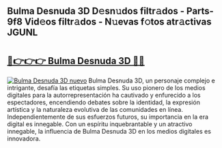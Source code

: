 ## Bulma Desnuda 3D D𝚎sn𝚞dos filtr𝚊dos - Parts-9f8 Vid𝚎os filtr𝚊dos - N𝚞evas f𝚘tos atr𝚊ctivas JGUNL

# <h2><a href="http://mb0o1sp.tromn.icu/?c=Bulma+Desnuda+3D">🔗👉👉👉 Bulma Desnuda 3D 🔗🔗</a></h2>

[![Bulma Desnuda 3D nuevo](https://i.imgur.com/pEAQMta.gif)](http://mb0o1sp.tromn.icu/?c=Bulma+Desnuda+3D)
Bulma Desnuda 3D, un personaje complejo e intrigante, desafía las etiquetas simples. Su uso pionero de los medios digitales para la autorrepresentación ha cautivado y enfurecido a los espectadores, encendiendo debates sobre la identidad, la expresión artística y la naturaleza evolutiva de las comunidades en línea. Independientemente de sus esfuerzos futuros, su importancia en la era digital es innegable. Con un espíritu inquebrantable y un atractivo innegable, la influencia de Bulma Desnuda 3D en los medios digitales es innovadora.
